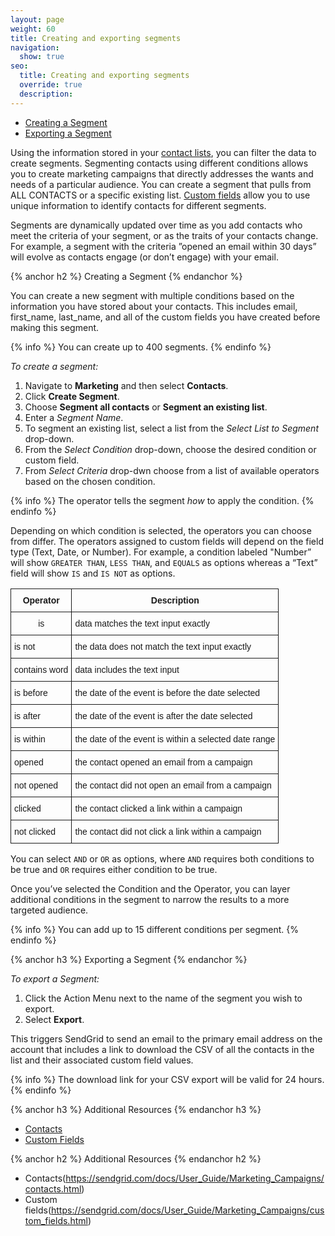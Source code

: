 ```yaml
---
layout: page
weight: 60
title: Creating and exporting segments
navigation:
  show: true
seo:
  title: Creating and exporting segments
  override: true
  description:
---
```

- [Creating a Segment](#-Creating-a-Segment)
- [Exporting a Segment](#-Exporting-a-Segment)

Using the information stored in your [contact lists](https://sendgrid.com/docs/User_Guide/Marketing_Campaigns/contacts.html), you can filter the data to create segments. Segmenting contacts using different conditions allows you to create marketing campaigns that directly addresses the wants and needs of a particular audience. You can create a segment that pulls from ALL CONTACTS or a specific existing list. [Custom fields](https://sendgrid.com/docs/User_Guide/Marketing_Campaigns/custom_fields.html) allow you to use unique information to identify contacts for different segments.

Segments are dynamically updated over time as you add contacts who meet the criteria of your segment, or as the traits of your contacts change. For example, a segment with the criteria ”opened an email within 30 days” will evolve as contacts engage (or don’t engage) with your email. 

{% anchor h2 %}
Creating a Segment
{% endanchor %}

You can create a new segment with multiple conditions based on the information you have stored about your contacts. This
includes email, first_name, last_name, and all of the custom fields you have created before making this segment.

{% info %}
You can create up to 400 segments.
{% endinfo %}

*To create a segment:*

1. Navigate to **Marketing** and then select **Contacts**.
1. Click **Create Segment**. 
1. Choose **Segment all contacts** or **Segment an existing list**.
1. Enter a *Segment Name*.
1. To segment an existing list, select a list from the *Select List to Segment* drop-down. 
1. From the *Select Condition* drop-down, choose the desired condition or custom field.
1. From *Select Criteria* drop-dwn choose from a list of available operators based on the chosen condition.

{% info %}
The operator tells the segment *how* to apply the condition.
{% endinfo %}

Depending on which condition is selected, the operators you can choose from differ. The operators assigned to custom fields will depend on the field type (Text, Date, or Number).  For example, a condition labeled "Number” will show `GREATER THAN`, `LESS THAN`, and `EQUALS` as options whereas a “Text” field will show `IS` and `IS NOT` as options.

<style type="text/css">
.tg  {border-collapse:collapse;border-spacing:0;}
.tg td{font-family:Arial, sans-serif;font-size:14px;padding:10px 5px;border-style:solid;border-width:1px;overflow:hidden;word-break:normal;}
.tg th{font-family:Arial, sans-serif;font-size:14px;font-weight:normal;padding:10px 5px;border-style:solid;border-width:1px;overflow:hidden;word-break:normal;}
.tg .tg-s6z2{text-align:center}
.tg .tg-e3zv{font-weight:bold}
.tg .tg-yw4l{vertical-align:top}
</style>
<table class="tg">
  <tr>
    <th class="tg-e3zv">Operator</th>
    <th class="tg-e3zv">Description</th>
  </tr>
  <tr>
    <td class="tg-s6z2">is</td>
    <td class="tg-031e">data matches the text input exactly</td>
  </tr>
  <tr>
    <td class="tg-031e">is not</td>
    <td class="tg-031e">the data does not match the text input exactly</td>
  </tr>
  <tr>
    <td class="tg-031e">contains word</td>
    <td class="tg-031e">data includes the text input</td>
  </tr>
  <tr>
    <td class="tg-031e">is before</td>
    <td class="tg-031e">the date of the event is before the date selected</td>
  </tr>
  <tr>
    <td class="tg-yw4l">is after</td>
    <td class="tg-yw4l">the date of the event is after the date selected</td>
  </tr>
  <tr>
    <td class="tg-yw4l">is within</td>
    <td class="tg-yw4l">the date of the event is within a selected date range</td>
  </tr>
  <tr>
    <td class="tg-yw4l">opened</td>
    <td class="tg-yw4l">the contact opened an email from a campaign</td>
  </tr>
  <tr>
    <td class="tg-yw4l">not opened</td>
    <td class="tg-yw4l">the contact did not open an email from a campaign</td>
  </tr>
  <tr>
    <td class="tg-yw4l">clicked</td>
    <td class="tg-yw4l">the contact clicked a link within a campaign</td>
  </tr>
  <tr>
    <td class="tg-yw4l">not clicked</td>
    <td class="tg-yw4l">the contact did not click a link within a campaign</td>
  </tr>
</table>

You can select `AND` or `OR` as options, where `AND` requires both conditions to be true and `OR` requires either condition to be true.

Once you’ve selected the Condition and the Operator, you can layer additional conditions in the segment to narrow the results to a more targeted audience. 
 
{% info %}
You can add up to 15 different conditions per segment.
{% endinfo %}


{% anchor h3 %}
Exporting a Segment
{% endanchor %}

*To export a Segment:*

1. Click the Action Menu next to the name of the segment you wish to export.
1. Select **Export**. 

This triggers SendGrid to send an email to the primary email address on the account that includes a link to
download the CSV of all the contacts in the list and their associated custom field values.

{% info %}
The download link for your CSV export will be valid for 24 hours.
{% endinfo %}


{% anchor h3 %}
Additional Resources
{% endanchor h3 %}

- [Contacts](https://sendgrid.com/docs/User_Guide/Marketing_Campaigns/contacts.html) 
- [Custom Fields](https://sendgrid.com/docs/User_Guide/Marketing_Campaigns/custom_fields.html)

{% anchor h2 %}
Additional Resources
{% endanchor h2 %}

- Contacts(https://sendgrid.com/docs/User_Guide/Marketing_Campaigns/contacts.html)
- Custom fields(https://sendgrid.com/docs/User_Guide/Marketing_Campaigns/custom_fields.html)
